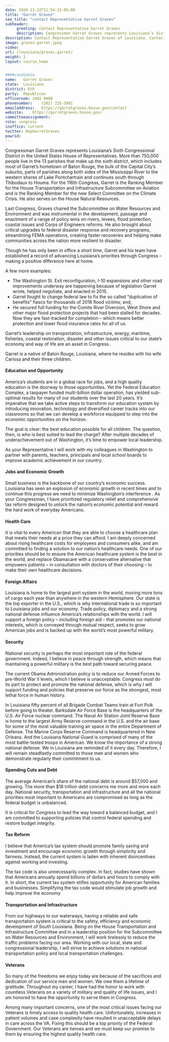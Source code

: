 ```yaml
---
date: 2020-11-22T11:54:12-05:00
title: "Garret Graves"
seo_title: "contact Representative Garret Graves"
subheader:
     greeting: Contact Representative Garret Graves 
     description: Congressman Garret Graves represents Louisiana’s Sixth Congressional District in the United States House of Representatives. 
description: Contact Representative Garret Graves of Louisiana. Contact information for Garret Graves includes email address, phone number, and mailing address.
image: graves-garret.jpeg
video: 
url: /louisiana/graves-garret/
weight: 1
layout: course_home


####candidate
name:	Garret Graves
state:	Louisiana
district: 6th
party:	Republican
officeroom:	2402 RHOB
phonenumber:	(202) 225-3901
emailaddress:	https://garretgraves.house.gov/contact
website:	https://garretgraves.house.gov/
committeeassignment: 
role: congress
inoffice: current
twitter: RepGarretGraves
powrid: 
---
```


Congressman Garret Graves represents Louisiana’s Sixth Congressional District in the United States House of Representatives.  More than 750,000 people live in the 13 parishes that make up the sixth district, which includes most of Garret’s hometown of Baton Rouge, the bulk of the Capital City’s suburbs, parts of parishes along both sides of the Mississippi River to the western shores of Lake Pontchartrain and continues south through Thibodaux to Houma.
For the 116th Congress, Garret is the Ranking Member for the House Transportation and Infrastructure Subcommittee on Aviation and is the Ranking Member for the new Select Committee on the Climate Crisis.  He also serves on the House Natural Resources.

Last Congress, Graves chaired the Subcommittee on Water Resources and Environment and was instrumental in the development, passage and enactment of a range of policy wins on rivers, levees, flood protection, coastal issues and Corps of Engineers reforms. He also brought about critical upgrades to federal disaster response and recovery programs, streamlining FEMA operations, creating faster recoveries and helping make communities across the nation more resilient to disaster.

Though he has only been in office a short time, Garret and his team have established a record of advancing Louisiana’s priorities through Congress – making a positive difference here at home.

A few more examples:

- The Washington St. Exit reconfiguration, I-10 expansions and other road improvements underway are happening because of legislation Garret wrote, helped negotiate, and enacted in 2015.
- Garret fought to change federal law to fix the so called “duplication of benefits” fiasco for thousands of 2016 flood victims; and,
- He secured full funding for the Comite River Diversion, West Shore and other major flood protection projects that had been stalled for decades. Now they are fast-tracked for completion – which means better protection and lower flood insurance rates for all of us.

Garret’s leadership on transportation, infrastructure, energy, maritime, fisheries, coastal restoration, disaster and other issues critical to our state’s economy and way of life are an asset in Congress.

Garret is a native of Baton Rouge, Louisiana, where he resides with his wife Carissa and their three children.

#### Education and Opportunity
America’s students are in a global race for jobs, and a high quality education is the doorway to those opportunities. Yet the Federal Education Complex, a taxpayer funded multi-billion dollar operation, has yielded sub-optimal results for many of our students over the last 20 years. It’s imperative that we take active steps to transform our education system by introducing innovation, technology and diversified career tracks into our classrooms so that we can develop a workforce equipped to step into the economic opportunities on the horizon.  

The goal is clear: the best education possible for all children. The question, then, is who is best suited to lead the charge? After multiple decades of underachievement out of Washington, it’s time to empower local leadership.

As your Representative  I will work with my colleagues in Washington to partner with  parents, teachers, principals and local school boards to improve academic achievement in our country.  

#### Jobs and Economic Growth
Small business is the backbone of our country’s economic success. Louisiana has seen an explosion of economic growth in recent times and to continue this progress we need to minimize Washington’s interference . As your Congressman, I have prioritized regulatory relief  and comprehensive tax reform designed to unlock the nation’s economic potential and reward the hard work of everyday Americans.

#### Health Care
It is vital to every American that they are able to choose a healthcare plan that meets their needs at a price they can afford.  I am deeply concerned about rising healthcare costs for employees and consumers alike, and am committed to finding a solution to our nation’s healthcare needs.  One of our priorities should be to ensure the American healthcare system is the best in the world, and replace Obamacare with a conservative alternative that empowers patients – in consultation with doctors of their choosing – to make their own healthcare decisions. 

#### Foreign Affairs
Louisiana is home to the largest port system in the world, moving more tons of cargo each year than anywhere in the western Hemisphere. Our state is the top exporter in the U.S., which is why international trade is so important to Louisiana jobs and our economy. Trade policy, diplomacy and a strong national defense influence America’s relationships with the world. I will support a foreign policy – including foreign aid – that promotes our national interests, which is conveyed through mutual respect, seeks to grow American jobs and is backed up with the world’s most powerful military. 

#### Security
National security is perhaps the most important role of the federal government. Indeed, I believe in peace through strength, which means that maintaining a powerful military is the best path toward securing peace. 

The current Obama Administration policy is to reduce our Armed Forces to pre-World War II levels, which I believe is unacceptable. Congress must do its part to protect and promote the national defense, which is why I will support funding and policies that preserve our force as the strongest, most lethal force in human history. 

In Louisiana fifty percent of all Brigade Combat Teams train at Fort Polk before going to theater. Barksdale Air Force Base is the headquarters of the U.S. Air Force nuclear command. The Naval Air Station Joint Reserve Base is home to the largest Army Reserve command in the U.S. and the air base for some of the most valuable training air space in the entire Department of Defense. The Marine Corps Reserve Command is headquartered in New Orleans. And the Louisiana National Guard is comprised of many of the most battle-tested troops in American. We know the importance of a strong national defense. We in Louisiana are reminded of it every day. Therefore, I will remain steadfastly committed to those men and women who demonstrate regularly their commitment to us. 

#### Spending Cuts and Debt
The average American’s share of the national debt is around $57,000 and growing. The more than  $18 trillion debt concerns me more and more each day.  National security, transportation and infrastructure and all the national priorities most important to Americans are compromised as long as the federal budget is unbalanced.

 It is critical for Congress to lead the way toward a balanced budget, and I am committed to supporting policies that control federal spending and restore budget integrity.

#### Tax Reform
I believe that America’s tax system should promote family saving and investment and encourage economic growth through simplicity and fairness. Instead, the current system is laden with inherent disincentives against working and investing.

The tax code is also unnecessarily complex. In fact, studies have shown that Americans annually spend billions of dollars and hours to comply with it. In short, the current tax system stifles opportunity for American families and businesses. Simplifying the tax code would stimulate job growth and help improve the economy

#### Transportation and Infrastructure
From our highways to our waterways, having a reliable and safe transportation system is critical to the safety, efficiency and economic development of South Louisiana.  Being on the House Transportation and Infrastructure Committee and in a leadership position for the Subcommittee on Water Resources and Environment, I will work tirelessly to reduce the traffic problems facing our area.  Working with our local, state and congressional leadership, I will strive to achieve solutions in national transportation policy and local transportation challenges. 

#### Veterans
So many of the freedoms we enjoy today are because of the sacrifices and dedication of our service men and women. We owe them a lifetime of gratitude. Throughout my career, I have had the honor to work with countless Veterans on a variety of military and quality of life issues, and I am honored to have the opportunity to serve them in Congress. 

Among many important concerns, one of the most critical issues facing our Veterans is timely access to quality health care. Unfortunately, increases in patient volumes and case complexity have resulted in unacceptable delays in care across the VA. Fixing this should be a top priority of the Federal Government.  Our Veterans are heroes and we must keep our promise to them by ensuring the highest quality health care.
